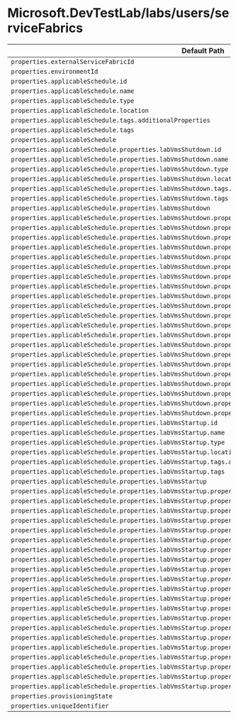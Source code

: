 # Microsoft.DevTestLab/labs/users/serviceFabrics

| Default Path | Alias |
|---|---|
| `properties.externalServiceFabricId` | `Microsoft.DevTestLab/labs/users/serviceFabrics/externalServiceFabricId` |
| `properties.environmentId` | `Microsoft.DevTestLab/labs/users/serviceFabrics/environmentId` |
| `properties.applicableSchedule.id` | `Microsoft.DevTestLab/labs/users/serviceFabrics/applicableSchedule.id` |
| `properties.applicableSchedule.name` | `Microsoft.DevTestLab/labs/users/serviceFabrics/applicableSchedule.name` |
| `properties.applicableSchedule.type` | `Microsoft.DevTestLab/labs/users/serviceFabrics/applicableSchedule.type` |
| `properties.applicableSchedule.location` | `Microsoft.DevTestLab/labs/users/serviceFabrics/applicableSchedule.location` |
| `properties.applicableSchedule.tags.additionalProperties` | `Microsoft.DevTestLab/labs/users/serviceFabrics/applicableSchedule.tags.additionalProperties` |
| `properties.applicableSchedule.tags` | `Microsoft.DevTestLab/labs/users/serviceFabrics/applicableSchedule.tags` |
| `properties.applicableSchedule` | `Microsoft.DevTestLab/labs/users/serviceFabrics/applicableSchedule` |
| `properties.applicableSchedule.properties.labVmsShutdown.id` | `Microsoft.DevTestLab/labs/users/serviceFabrics/applicableSchedule.labVmsShutdown.id` |
| `properties.applicableSchedule.properties.labVmsShutdown.name` | `Microsoft.DevTestLab/labs/users/serviceFabrics/applicableSchedule.labVmsShutdown.name` |
| `properties.applicableSchedule.properties.labVmsShutdown.type` | `Microsoft.DevTestLab/labs/users/serviceFabrics/applicableSchedule.labVmsShutdown.type` |
| `properties.applicableSchedule.properties.labVmsShutdown.location` | `Microsoft.DevTestLab/labs/users/serviceFabrics/applicableSchedule.labVmsShutdown.location` |
| `properties.applicableSchedule.properties.labVmsShutdown.tags.additionalProperties` | `Microsoft.DevTestLab/labs/users/serviceFabrics/applicableSchedule.labVmsShutdown.tags.additionalProperties` |
| `properties.applicableSchedule.properties.labVmsShutdown.tags` | `Microsoft.DevTestLab/labs/users/serviceFabrics/applicableSchedule.labVmsShutdown.tags` |
| `properties.applicableSchedule.properties.labVmsShutdown` | `Microsoft.DevTestLab/labs/users/serviceFabrics/applicableSchedule.labVmsShutdown` |
| `properties.applicableSchedule.properties.labVmsShutdown.properties.status` | `Microsoft.DevTestLab/labs/users/serviceFabrics/applicableSchedule.labVmsShutdown.status` |
| `properties.applicableSchedule.properties.labVmsShutdown.properties.taskType` | `Microsoft.DevTestLab/labs/users/serviceFabrics/applicableSchedule.labVmsShutdown.taskType` |
| `properties.applicableSchedule.properties.labVmsShutdown.properties.weeklyRecurrence.weekdays[*]` | `Microsoft.DevTestLab/labs/users/serviceFabrics/applicableSchedule.labVmsShutdown.weeklyRecurrence.weekdays[*]` |
| `properties.applicableSchedule.properties.labVmsShutdown.properties.weeklyRecurrence.weekdays` | `Microsoft.DevTestLab/labs/users/serviceFabrics/applicableSchedule.labVmsShutdown.weeklyRecurrence.weekdays` |
| `properties.applicableSchedule.properties.labVmsShutdown.properties.weeklyRecurrence.time` | `Microsoft.DevTestLab/labs/users/serviceFabrics/applicableSchedule.labVmsShutdown.weeklyRecurrence.time` |
| `properties.applicableSchedule.properties.labVmsShutdown.properties.weeklyRecurrence` | `Microsoft.DevTestLab/labs/users/serviceFabrics/applicableSchedule.labVmsShutdown.weeklyRecurrence` |
| `properties.applicableSchedule.properties.labVmsShutdown.properties.dailyRecurrence.time` | `Microsoft.DevTestLab/labs/users/serviceFabrics/applicableSchedule.labVmsShutdown.dailyRecurrence.time` |
| `properties.applicableSchedule.properties.labVmsShutdown.properties.dailyRecurrence` | `Microsoft.DevTestLab/labs/users/serviceFabrics/applicableSchedule.labVmsShutdown.dailyRecurrence` |
| `properties.applicableSchedule.properties.labVmsShutdown.properties.hourlyRecurrence.minute` | `Microsoft.DevTestLab/labs/users/serviceFabrics/applicableSchedule.labVmsShutdown.hourlyRecurrence.minute` |
| `properties.applicableSchedule.properties.labVmsShutdown.properties.hourlyRecurrence` | `Microsoft.DevTestLab/labs/users/serviceFabrics/applicableSchedule.labVmsShutdown.hourlyRecurrence` |
| `properties.applicableSchedule.properties.labVmsShutdown.properties.timeZoneId` | `Microsoft.DevTestLab/labs/users/serviceFabrics/applicableSchedule.labVmsShutdown.timeZoneId` |
| `properties.applicableSchedule.properties.labVmsShutdown.properties.notificationSettings.status` | `Microsoft.DevTestLab/labs/users/serviceFabrics/applicableSchedule.labVmsShutdown.notificationSettings.status` |
| `properties.applicableSchedule.properties.labVmsShutdown.properties.notificationSettings.timeInMinutes` | `Microsoft.DevTestLab/labs/users/serviceFabrics/applicableSchedule.labVmsShutdown.notificationSettings.timeInMinutes` |
| `properties.applicableSchedule.properties.labVmsShutdown.properties.notificationSettings.webhookUrl` | `Microsoft.DevTestLab/labs/users/serviceFabrics/applicableSchedule.labVmsShutdown.notificationSettings.webhookUrl` |
| `properties.applicableSchedule.properties.labVmsShutdown.properties.notificationSettings.emailRecipient` | `Microsoft.DevTestLab/labs/users/serviceFabrics/applicableSchedule.labVmsShutdown.notificationSettings.emailRecipient` |
| `properties.applicableSchedule.properties.labVmsShutdown.properties.notificationSettings.notificationLocale` | `Microsoft.DevTestLab/labs/users/serviceFabrics/applicableSchedule.labVmsShutdown.notificationSettings.notificationLocale` |
| `properties.applicableSchedule.properties.labVmsShutdown.properties.notificationSettings` | `Microsoft.DevTestLab/labs/users/serviceFabrics/applicableSchedule.labVmsShutdown.notificationSettings` |
| `properties.applicableSchedule.properties.labVmsShutdown.properties.createdDate` | `Microsoft.DevTestLab/labs/users/serviceFabrics/applicableSchedule.labVmsShutdown.createdDate` |
| `properties.applicableSchedule.properties.labVmsShutdown.properties.targetResourceId` | `Microsoft.DevTestLab/labs/users/serviceFabrics/applicableSchedule.labVmsShutdown.targetResourceId` |
| `properties.applicableSchedule.properties.labVmsShutdown.properties.provisioningState` | `Microsoft.DevTestLab/labs/users/serviceFabrics/applicableSchedule.labVmsShutdown.provisioningState` |
| `properties.applicableSchedule.properties.labVmsShutdown.properties.uniqueIdentifier` | `Microsoft.DevTestLab/labs/users/serviceFabrics/applicableSchedule.labVmsShutdown.uniqueIdentifier` |
| `properties.applicableSchedule.properties.labVmsStartup.id` | `Microsoft.DevTestLab/labs/users/serviceFabrics/applicableSchedule.labVmsStartup.id` |
| `properties.applicableSchedule.properties.labVmsStartup.name` | `Microsoft.DevTestLab/labs/users/serviceFabrics/applicableSchedule.labVmsStartup.name` |
| `properties.applicableSchedule.properties.labVmsStartup.type` | `Microsoft.DevTestLab/labs/users/serviceFabrics/applicableSchedule.labVmsStartup.type` |
| `properties.applicableSchedule.properties.labVmsStartup.location` | `Microsoft.DevTestLab/labs/users/serviceFabrics/applicableSchedule.labVmsStartup.location` |
| `properties.applicableSchedule.properties.labVmsStartup.tags.additionalProperties` | `Microsoft.DevTestLab/labs/users/serviceFabrics/applicableSchedule.labVmsStartup.tags.additionalProperties` |
| `properties.applicableSchedule.properties.labVmsStartup.tags` | `Microsoft.DevTestLab/labs/users/serviceFabrics/applicableSchedule.labVmsStartup.tags` |
| `properties.applicableSchedule.properties.labVmsStartup` | `Microsoft.DevTestLab/labs/users/serviceFabrics/applicableSchedule.labVmsStartup` |
| `properties.applicableSchedule.properties.labVmsStartup.properties.status` | `Microsoft.DevTestLab/labs/users/serviceFabrics/applicableSchedule.labVmsStartup.status` |
| `properties.applicableSchedule.properties.labVmsStartup.properties.taskType` | `Microsoft.DevTestLab/labs/users/serviceFabrics/applicableSchedule.labVmsStartup.taskType` |
| `properties.applicableSchedule.properties.labVmsStartup.properties.weeklyRecurrence.weekdays[*]` | `Microsoft.DevTestLab/labs/users/serviceFabrics/applicableSchedule.labVmsStartup.weeklyRecurrence.weekdays[*]` |
| `properties.applicableSchedule.properties.labVmsStartup.properties.weeklyRecurrence.weekdays` | `Microsoft.DevTestLab/labs/users/serviceFabrics/applicableSchedule.labVmsStartup.weeklyRecurrence.weekdays` |
| `properties.applicableSchedule.properties.labVmsStartup.properties.weeklyRecurrence.time` | `Microsoft.DevTestLab/labs/users/serviceFabrics/applicableSchedule.labVmsStartup.weeklyRecurrence.time` |
| `properties.applicableSchedule.properties.labVmsStartup.properties.weeklyRecurrence` | `Microsoft.DevTestLab/labs/users/serviceFabrics/applicableSchedule.labVmsStartup.weeklyRecurrence` |
| `properties.applicableSchedule.properties.labVmsStartup.properties.dailyRecurrence.time` | `Microsoft.DevTestLab/labs/users/serviceFabrics/applicableSchedule.labVmsStartup.dailyRecurrence.time` |
| `properties.applicableSchedule.properties.labVmsStartup.properties.dailyRecurrence` | `Microsoft.DevTestLab/labs/users/serviceFabrics/applicableSchedule.labVmsStartup.dailyRecurrence` |
| `properties.applicableSchedule.properties.labVmsStartup.properties.hourlyRecurrence.minute` | `Microsoft.DevTestLab/labs/users/serviceFabrics/applicableSchedule.labVmsStartup.hourlyRecurrence.minute` |
| `properties.applicableSchedule.properties.labVmsStartup.properties.hourlyRecurrence` | `Microsoft.DevTestLab/labs/users/serviceFabrics/applicableSchedule.labVmsStartup.hourlyRecurrence` |
| `properties.applicableSchedule.properties.labVmsStartup.properties.timeZoneId` | `Microsoft.DevTestLab/labs/users/serviceFabrics/applicableSchedule.labVmsStartup.timeZoneId` |
| `properties.applicableSchedule.properties.labVmsStartup.properties.notificationSettings.status` | `Microsoft.DevTestLab/labs/users/serviceFabrics/applicableSchedule.labVmsStartup.notificationSettings.status` |
| `properties.applicableSchedule.properties.labVmsStartup.properties.notificationSettings.timeInMinutes` | `Microsoft.DevTestLab/labs/users/serviceFabrics/applicableSchedule.labVmsStartup.notificationSettings.timeInMinutes` |
| `properties.applicableSchedule.properties.labVmsStartup.properties.notificationSettings.webhookUrl` | `Microsoft.DevTestLab/labs/users/serviceFabrics/applicableSchedule.labVmsStartup.notificationSettings.webhookUrl` |
| `properties.applicableSchedule.properties.labVmsStartup.properties.notificationSettings.emailRecipient` | `Microsoft.DevTestLab/labs/users/serviceFabrics/applicableSchedule.labVmsStartup.notificationSettings.emailRecipient` |
| `properties.applicableSchedule.properties.labVmsStartup.properties.notificationSettings.notificationLocale` | `Microsoft.DevTestLab/labs/users/serviceFabrics/applicableSchedule.labVmsStartup.notificationSettings.notificationLocale` |
| `properties.applicableSchedule.properties.labVmsStartup.properties.notificationSettings` | `Microsoft.DevTestLab/labs/users/serviceFabrics/applicableSchedule.labVmsStartup.notificationSettings` |
| `properties.applicableSchedule.properties.labVmsStartup.properties.createdDate` | `Microsoft.DevTestLab/labs/users/serviceFabrics/applicableSchedule.labVmsStartup.createdDate` |
| `properties.applicableSchedule.properties.labVmsStartup.properties.targetResourceId` | `Microsoft.DevTestLab/labs/users/serviceFabrics/applicableSchedule.labVmsStartup.targetResourceId` |
| `properties.applicableSchedule.properties.labVmsStartup.properties.provisioningState` | `Microsoft.DevTestLab/labs/users/serviceFabrics/applicableSchedule.labVmsStartup.provisioningState` |
| `properties.applicableSchedule.properties.labVmsStartup.properties.uniqueIdentifier` | `Microsoft.DevTestLab/labs/users/serviceFabrics/applicableSchedule.labVmsStartup.uniqueIdentifier` |
| `properties.provisioningState` | `Microsoft.DevTestLab/labs/users/serviceFabrics/provisioningState` |
| `properties.uniqueIdentifier` | `Microsoft.DevTestLab/labs/users/serviceFabrics/uniqueIdentifier` |

